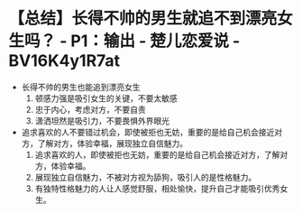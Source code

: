 # 【总结】长得不帅的男生就追不到漂亮女生吗？ - P1：输出 - 楚儿恋爱说 - BV16K4y1R7at

-   长得不帅的男生也能追到漂亮女生
    1.  顿感力强是吸引女生的关键，不要太敏感
    2.  忠于内心，考虑对方，不要自责
    3.  潇洒坦然是吸引力，不要畏惧外界眼光
-   追求喜欢的人不要错过机会，即使被拒也无妨，重要的是给自己机会接近对方，了解对方，体验幸福，展现独立自信魅力。
    1.  追求喜欢的人，即使被拒也无妨，重要的是给自己机会接近对方，了解对方，体验幸福。
    2.  展现独立自信魅力，不被对方视为舔狗，吸引人的是性格魅力。
    3.  有独特性格魅力的人让人感觉舒服，相处愉快，提升自己才能吸引优秀女生。
